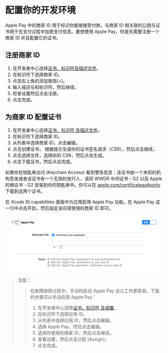 # 配置你的开发环境

Apple Pay 中的商家 ID 用于标识你能够接受付款。与商家 ID 相关联的公钥与证书用于在支付过程中加密支付信息。要想使用 Apple Pay，你首先需要注册一个商家 ID 并且配置它的证书。

## 注册商家 ID

 1. 在开发者中心选择[证书、标识符及描述文件](https://developer.apple.com/account/ios/identifiers/merchant/merchantLanding.action)。
 2. 在标识符下选择商家 ID。
 3. 点击右上角的添加按钮(+)。
 4. 输入描述与和标识符，然后继续。
 5. 检查设置然后点击注册。
 6. 点击完成。
 
## 为商家 ID 配置证书
 1. 在开发者中心选择[证书、标识符 及描述文件](https://developer.apple.com/account/ios/identifiers/merchant/merchantLanding.action)。
 2. 在标识符下选择商家 ID。
 3. 从列表中选择商家 ID，点击编辑。
 4. 点击创建证书， 根据提示生成你的证书签名请求（CSR），然后点击继续。
 5. 点击选择文件，选择你的 CSR，然后点击生成。
 6. 点击下载证书，然后点击完成。

如果你在钥匙串访问 (Keychain Access) 看到警告信息：该证书由一个未知的机构签发或者该证书有一个无效的发行人，请将 WWDR 中间证书 - G2 以及 Apple 的根证书 - G2 安装到你的钥匙串中。你可以在 [apple.com/certificateauthority](https://www.apple.com/certificateauthority/) 下载到这两个证书。

在 Xcode 的 capabilities 面板中为应用启用 Apple Pay 功能。在 Apple Pay 这一行中点击开启，然后指定该应用使用的商家 ID 即可。

![示例图](.\enable_apple_pay_2x.png)
 
> 注意：
> > 在故障排除过程中，手动的启动 Apple Pay 会让工作更容易。下面的步骤可以手动启用 Apple Pay：
 > > 1. 在开发者中心选择[证书、标识符 及调置](https://developer.apple.com/account/ios/identifiers/merchant/merchantLanding.action)。
 > > 2. 在标识符下选择应用 ID。
 > > 3. 从列表中选择应用 ID，然后点击编辑。
 > > 4. 选择 Apple Pay，然后点击编辑。
 > > 5. 选择你使用的商家 ID，然后点击继续。
 > > 6. 查看设置，然后点击分配 (Assign)。
 > > 7. 点击完成。
    
